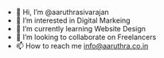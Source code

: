 - 👋 Hi, I’m @aaruthrasivarajan
- 👀 I’m interested in Digital Markeing
- 🌱 I’m currently learning Website Design
- 💞️ I’m looking to collaborate on Freelancers
- 📫 How to reach me info@aaruthra.co.in

<!---
aaruthrasivarajan/aaruthrasivarajan is a ✨ special ✨ repository because its `README.md` (this file) appears on your GitHub profile.
You can click the Preview link to take a look at your changes.
--->
